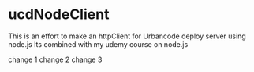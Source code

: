 # ucdNodeClient

This is an effort to make an httpClient for Urbancode deploy server using node.js
Its combined with my udemy course on node.js

change 1 
change 2
change 3

